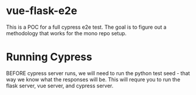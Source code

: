 # vue-flask-e2e

This is a POC for a full cypress e2e test.
The goal is to figure out a methodology that works for the mono repo setup.

# Running Cypress

BEFORE cypress server runs, we will need to run the python test seed - that way we know what the responses will be.
This will requre you to run the flask server, vue server, and cypress server.
